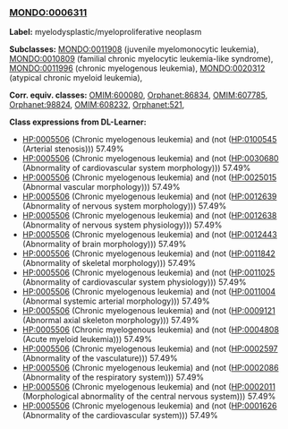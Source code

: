 
### [MONDO:0006311](http://purl.obolibrary.org/obo/MONDO_0006311)
**Label:** myelodysplastic/myeloproliferative neoplasm

**Subclasses:** [MONDO:0011908](http://purl.obolibrary.org/obo/MONDO_0011908) (juvenile myelomonocytic leukemia), [MONDO:0010809](http://purl.obolibrary.org/obo/MONDO_0010809) (familial chronic myelocytic leukemia-like syndrome), [MONDO:0011996](http://purl.obolibrary.org/obo/MONDO_0011996) (chronic myelogenous leukemia), [MONDO:0020312](http://purl.obolibrary.org/obo/MONDO_0020312) (atypical chronic myeloid leukemia), 

**Corr. equiv. classes:** [OMIM:600080](http://purl.obolibrary.org/obo/OMIM_600080), [Orphanet:86834](http://www.orpha.net/ORDO/Orphanet_86834), [OMIM:607785](http://purl.obolibrary.org/obo/OMIM_607785), [Orphanet:98824](http://www.orpha.net/ORDO/Orphanet_98824), [OMIM:608232](http://purl.obolibrary.org/obo/OMIM_608232), [Orphanet:521](http://www.orpha.net/ORDO/Orphanet_521), 

**Class expressions from DL-Learner:**

- [HP:0005506](http://purl.obolibrary.org/obo/HP_0005506) (Chronic myelogenous leukemia) and (not ([HP:0100545](http://purl.obolibrary.org/obo/HP_0100545) (Arterial stenosis))) 57.49%
- [HP:0005506](http://purl.obolibrary.org/obo/HP_0005506) (Chronic myelogenous leukemia) and (not ([HP:0030680](http://purl.obolibrary.org/obo/HP_0030680) (Abnormality of cardiovascular system morphology))) 57.49%
- [HP:0005506](http://purl.obolibrary.org/obo/HP_0005506) (Chronic myelogenous leukemia) and (not ([HP:0025015](http://purl.obolibrary.org/obo/HP_0025015) (Abnormal vascular morphology))) 57.49%
- [HP:0005506](http://purl.obolibrary.org/obo/HP_0005506) (Chronic myelogenous leukemia) and (not ([HP:0012639](http://purl.obolibrary.org/obo/HP_0012639) (Abnormality of nervous system morphology))) 57.49%
- [HP:0005506](http://purl.obolibrary.org/obo/HP_0005506) (Chronic myelogenous leukemia) and (not ([HP:0012638](http://purl.obolibrary.org/obo/HP_0012638) (Abnormality of nervous system physiology))) 57.49%
- [HP:0005506](http://purl.obolibrary.org/obo/HP_0005506) (Chronic myelogenous leukemia) and (not ([HP:0012443](http://purl.obolibrary.org/obo/HP_0012443) (Abnormality of brain morphology))) 57.49%
- [HP:0005506](http://purl.obolibrary.org/obo/HP_0005506) (Chronic myelogenous leukemia) and (not ([HP:0011842](http://purl.obolibrary.org/obo/HP_0011842) (Abnormality of skeletal morphology))) 57.49%
- [HP:0005506](http://purl.obolibrary.org/obo/HP_0005506) (Chronic myelogenous leukemia) and (not ([HP:0011025](http://purl.obolibrary.org/obo/HP_0011025) (Abnormality of cardiovascular system physiology))) 57.49%
- [HP:0005506](http://purl.obolibrary.org/obo/HP_0005506) (Chronic myelogenous leukemia) and (not ([HP:0011004](http://purl.obolibrary.org/obo/HP_0011004) (Abnormal systemic arterial morphology))) 57.49%
- [HP:0005506](http://purl.obolibrary.org/obo/HP_0005506) (Chronic myelogenous leukemia) and (not ([HP:0009121](http://purl.obolibrary.org/obo/HP_0009121) (Abnormal axial skeleton morphology))) 57.49%
- [HP:0005506](http://purl.obolibrary.org/obo/HP_0005506) (Chronic myelogenous leukemia) and (not ([HP:0004808](http://purl.obolibrary.org/obo/HP_0004808) (Acute myeloid leukemia))) 57.49%
- [HP:0005506](http://purl.obolibrary.org/obo/HP_0005506) (Chronic myelogenous leukemia) and (not ([HP:0002597](http://purl.obolibrary.org/obo/HP_0002597) (Abnormality of the vasculature))) 57.49%
- [HP:0005506](http://purl.obolibrary.org/obo/HP_0005506) (Chronic myelogenous leukemia) and (not ([HP:0002086](http://purl.obolibrary.org/obo/HP_0002086) (Abnormality of the respiratory system))) 57.49%
- [HP:0005506](http://purl.obolibrary.org/obo/HP_0005506) (Chronic myelogenous leukemia) and (not ([HP:0002011](http://purl.obolibrary.org/obo/HP_0002011) (Morphological abnormality of the central nervous system))) 57.49%
- [HP:0005506](http://purl.obolibrary.org/obo/HP_0005506) (Chronic myelogenous leukemia) and (not ([HP:0001626](http://purl.obolibrary.org/obo/HP_0001626) (Abnormality of the cardiovascular system))) 57.49%



